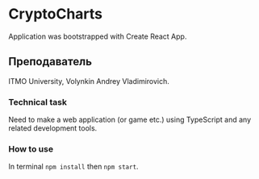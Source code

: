 # CryptoCharts
Application was bootstrapped with Create React App.

## Преподаватель
ITMO University, Volynkin Andrey Vladimirovich.

### Technical task
Need to make a web application (or game etc.) using TypeScript and any related development tools.

### How to use
In terminal `npm install` then `npm start`.